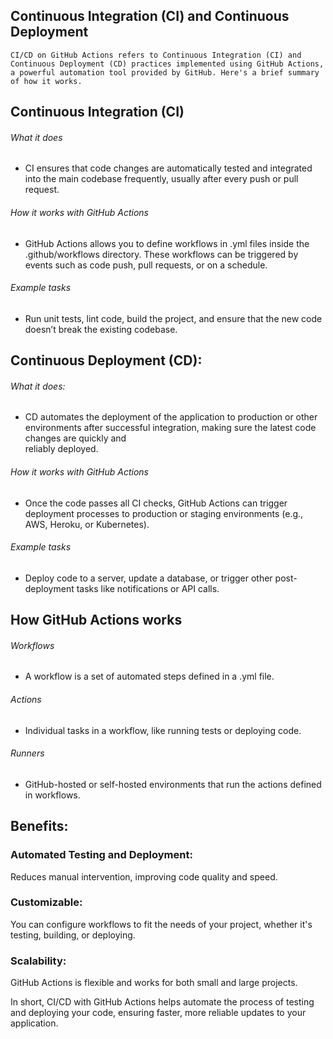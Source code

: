 ## Continuous Integration (CI) and Continuous Deployment 
    CI/CD on GitHub Actions refers to Continuous Integration (CI) and Continuous Deployment (CD) practices implemented using GitHub Actions, 
    a powerful automation tool provided by GitHub. Here's a brief summary of how it works.

## Continuous Integration (CI)
 ###### What it does
 * CI ensures that code changes are automatically tested and integrated into the main codebase frequently, usually after every push or pull request.

 ###### How it works with GitHub Actions
  * GitHub Actions allows you to define workflows in .yml files inside the .github/workflows directory. These workflows can be triggered by events such as code push, pull 
    requests, or on a schedule.
 ###### Example tasks
  * Run unit tests, lint code, build the project, and ensure that the new code doesn’t break the existing codebase.

## Continuous Deployment (CD):
###### What it does: 
*   CD automates the deployment of the application to production or other environments after successful integration, making sure the latest code changes are quickly and     
    reliably deployed.
###### How it works with GitHub Actions
* Once the code passes all CI checks, GitHub Actions can trigger deployment processes to production or staging environments (e.g., AWS, Heroku, or Kubernetes).
###### Example tasks
* Deploy code to a server, update a database, or trigger other post-deployment tasks like notifications or API calls.

## How GitHub Actions works
###### Workflows
* A workflow is a set of automated steps defined in a .yml file.
###### Actions
* Individual tasks in a workflow, like running tests or deploying code.
###### Runners
* GitHub-hosted or self-hosted environments that run the actions defined in workflows.

## Benefits:
### Automated Testing and Deployment: 
Reduces manual intervention, improving code quality and speed.
### Customizable: 
You can configure workflows to fit the needs of your project, whether it's testing, building, or deploying.
### Scalability: 
GitHub Actions is flexible and works for both small and large projects.

In short, CI/CD with GitHub Actions helps automate the process of testing and deploying your code, ensuring faster, more reliable updates to your application.
